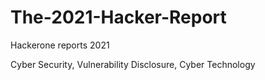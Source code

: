 # The-2021-Hacker-Report

Hackerone reports 2021

Cyber Security, Vulnerability Disclosure, Cyber Technology
